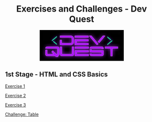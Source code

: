 <center>

# Exercises and Challenges - Dev Quest

![ ](/dev-quest-logo.png)

</center>

## 1st Stage - HTML and CSS Basics

[Exercise 1](https://carolinaciolin.github.io/dev-quest/html-css-basic/ex1.html)

[Exercise 2](https://carolinaciolin.github.io/dev-quest/html-css-basic/ex2.html)

[Exercise 3](https://carolinaciolin.github.io/dev-quest/html-css-basic/ex3/index.html)

[Challenge: Table](https://carolinaciolin.github.io/dev-quest/html-css-basic/desafio-tabela/index.html)
